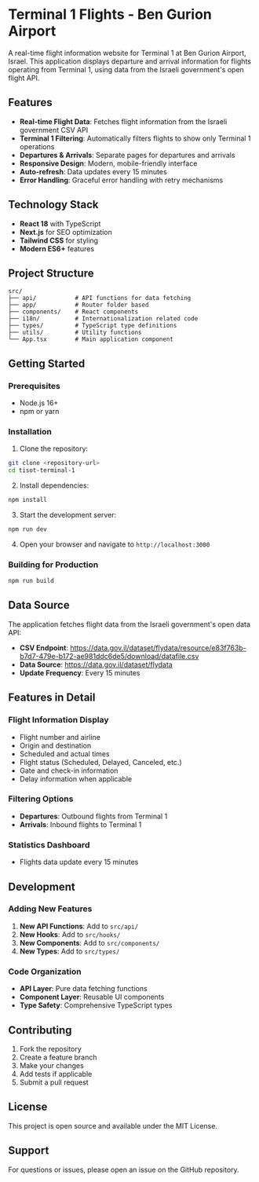 # Terminal 1 Flights - Ben Gurion Airport

A real-time flight information website for Terminal 1 at Ben Gurion Airport, Israel. This application displays departure and arrival information for flights operating from Terminal 1, using data from the Israeli government's open flight API.

## Features

- **Real-time Flight Data**: Fetches flight information from the Israeli government CSV API
- **Terminal 1 Filtering**: Automatically filters flights to show only Terminal 1 operations
- **Departures & Arrivals**: Separate pages for departures and arrivals
- **Responsive Design**: Modern, mobile-friendly interface
- **Auto-refresh**: Data updates every 15 minutes
- **Error Handling**: Graceful error handling with retry mechanisms

## Technology Stack

- **React 18** with TypeScript
- **Next.js** for SEO optimization
- **Tailwind CSS** for styling
- **Modern ES6+** features

## Project Structure

```
src/
├── api/           # API functions for data fetching
├── app/           # Router folder based
├── components/    # React components
├── i18n/          # Internationalization related code
├── types/         # TypeScript type definitions
├── utils/         # Utility functions
└── App.tsx        # Main application component
```

## Getting Started

### Prerequisites

- Node.js 16+
- npm or yarn

### Installation

1. Clone the repository:

```bash
git clone <repository-url>
cd tisot-terminal-1
```

2. Install dependencies:

```bash
npm install
```

3. Start the development server:

```bash
npm run dev
```

4. Open your browser and navigate to `http://localhost:3000`

### Building for Production

```bash
npm run build
```

## Data Source

The application fetches flight data from the Israeli government's open data API:

- **CSV Endpoint**: https://data.gov.il/dataset/flydata/resource/e83f763b-b7d7-479e-b172-ae981ddc6de5/download/datafile.csv
- **Data Source**: https://data.gov.il/dataset/flydata
- **Update Frequency**: Every 15 minutes

## Features in Detail

### Flight Information Display

- Flight number and airline
- Origin and destination
- Scheduled and actual times
- Flight status (Scheduled, Delayed, Canceled, etc.)
- Gate and check-in information
- Delay information when applicable

### Filtering Options

- **Departures**: Outbound flights from Terminal 1
- **Arrivals**: Inbound flights to Terminal 1

### Statistics Dashboard

- Flights data update every 15 minutes

## Development

### Adding New Features

1. **New API Functions**: Add to `src/api/`
2. **New Hooks**: Add to `src/hooks/`
3. **New Components**: Add to `src/components/`
4. **New Types**: Add to `src/types/`

### Code Organization

- **API Layer**: Pure data fetching functions
- **Component Layer**: Reusable UI components
- **Type Safety**: Comprehensive TypeScript types

## Contributing

1. Fork the repository
2. Create a feature branch
3. Make your changes
4. Add tests if applicable
5. Submit a pull request

## License

This project is open source and available under the MIT License.

## Support

For questions or issues, please open an issue on the GitHub repository.
